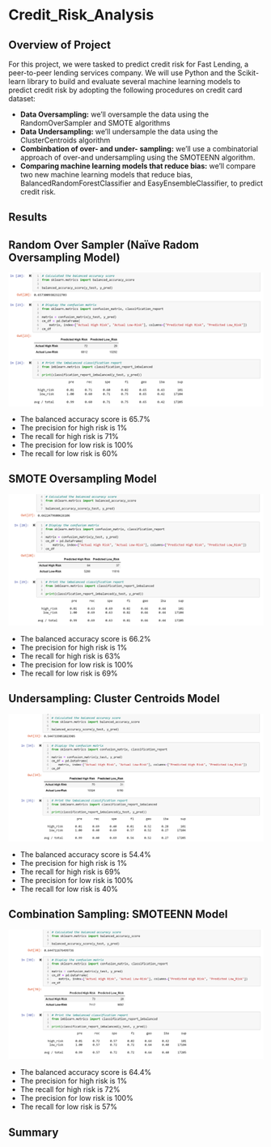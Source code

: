 # Credit_Risk_Analysis

## Overview of Project

For this project, we were tasked to predict credit risk for Fast Lending, a peer-to-peer lending services company. We will use Python and the Scikit-learn library to build and evaluate several machine learning models to predict credit risk by adopting the following procedures on credit card dataset:

+ **Data Oversampling:** we’ll oversample the data using the RandomOverSampler and SMOTE algorithms
+ **Data Undersampling:**  we’ll undersample the data using the ClusterCentroids algorithm
+ **Combinbation of over- and under- sampling:** we’ll use a combinatorial approach of over-and undersampling using the SMOTEENN algorithm.
+ **Comparing machine learning models that reduce bias:**  we’ll compare two new machine learning models that reduce bias, BalancedRandomForestClassifier and EasyEnsembleClassifier, to predict credit risk.



## Results

## Random Over Sampler (Naïve Radom Oversampling Model)

![random_oversampler](https://github.com/nnamdiilokah/Credit_Risk_Analysis/blob/main/Figures/random_oversampler.png)

+ The balanced accuracy score is 65.7%
+ The precision for high risk is 1%
+ The recall for high risk is 71%
+ The precision for low risk is 100%
+ The recall for low risk is 60%


## SMOTE Oversampling Model

![smote_oversampler](https://github.com/nnamdiilokah/Credit_Risk_Analysis/blob/main/Figures/smote_oversampler.png)

+ The balanced accuracy score is 66.2%
+ The precision for high risk is 1%
+ The recall for high risk is 63%
+ The precision for low risk is 100%
+ The recall for low risk is 69%


## Undersampling: Cluster Centroids Model

![cluster_centroids](https://github.com/nnamdiilokah/Credit_Risk_Analysis/blob/main/Figures/cluster_centroids.png)

+ The balanced accuracy score is 54.4%
+ The precision for high risk is 1%
+ The recall for high risk is 69%
+ The precision for low risk is 100%
+ The recall for low risk is 40%


## Combination Sampling: SMOTEENN Model

![smotteen](https://github.com/nnamdiilokah/Credit_Risk_Analysis/blob/main/Figures/smotteen.png)

+ The balanced accuracy score is 64.4%
+ The precision for high risk is 1%
+ The recall for high risk is 72%
+ The precision for low risk is 100%
+ The recall for low risk is 57%



## Summary



